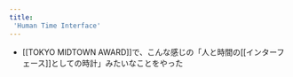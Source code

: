 ```yaml
---
title:
 'Human Time Interface'
---
```


- [[TOKYO MIDTOWN AWARD]]で、こんな感じの「人と時間の[[インターフェース]]としての時計」みたいなことをやった
